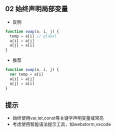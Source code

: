 ## 02 始终声明局部变量

- 反例
```javascript
function swap(a, i, j) {
  temp = a[i] // global
  a[i] = a[j]
  a[j] = a[i]
}
```

- 推荐
```javascript
function swap(a, i, j) {
  var temp = a[i]
  a[i] = a[j]
  a[j] = a[i]
}
```

## 提示
- 始终使用var,let,const等关键字声明变量或常亮
- 考虑使用智能语法提示工具，如webstorm,vscode
